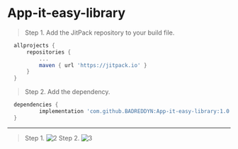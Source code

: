 # App-it-easy-library

> Step 1. Add the JitPack repository to your build file.

  ```gradle
	allprojects {
		repositories {
			...
			maven { url 'https://jitpack.io' }
		}
	}
  ```
  
  > Step 2. Add the dependency.

  ```gradle
	dependencies {
	        implementation 'com.github.BADREDDYN:App-it-easy-library:1.0.0'
	}
  ```
  
  ------------------------
  > Step 1.
  ![2](https://user-images.githubusercontent.com/78237614/190923403-1a2811c9-fd84-4e67-92f5-6707ab6accfe.png)
  > Step 2.
  ![3](https://user-images.githubusercontent.com/78237614/190923459-b82b17d8-420d-4dd7-96aa-27dcf4be1083.png)
